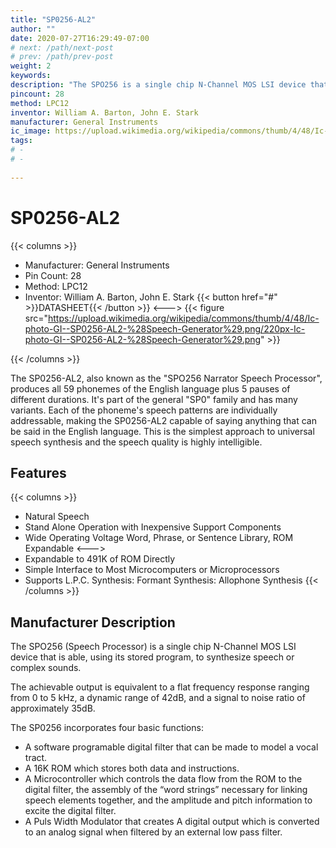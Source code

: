 ```yaml
---
title: "SP0256-AL2"
author: ""
date: 2020-07-27T16:29:49-07:00
# next: /path/next-post
# prev: /path/prev-post
weight: 2
keywords: 
description: "The SPO256 is a single chip N-Channel MOS LSI device that is able, using its stored program, to synthesize speech or complex sounds."
pincount: 28
method: LPC12
inventor: William A. Barton, John E. Stark
manufacturer: General Instruments
ic_image: https://upload.wikimedia.org/wikipedia/commons/thumb/4/48/Ic-photo-GI--SP0256-AL2-%28Speech-Generator%29.png/220px-Ic-photo-GI--SP0256-AL2-%28Speech-Generator%29.png
tags: 
# -  
# - 
 
---
```


# SP0256-AL2 
{{< columns >}}
* Manufacturer: General Instruments
* Pin Count: 28
* Method: LPC12
* Inventor: William A. Barton, John E. Stark
{{< button href="#" >}}DATASHEET{{< /button >}}
<--->
{{< figure src="https://upload.wikimedia.org/wikipedia/commons/thumb/4/48/Ic-photo-GI--SP0256-AL2-%28Speech-Generator%29.png/220px-Ic-photo-GI--SP0256-AL2-%28Speech-Generator%29.png" >}}

{{< /columns >}}

The SP0256-AL2, also known as the "SPO256 Narrator Speech Processor", produces all 59 phonemes of the English language plus 5 pauses of different durations. It's part of the general "SP0" family and has many variants.  Each of the phoneme's speech patterns are individually addressable, making the SP0256-AL2 capable of saying anything that can be said in the English language. This is the simplest approach to universal speech synthesis and the speech quality is highly intelligible.

## Features
{{< columns >}}
* Natural Speech 
* Stand Alone Operation with Inexpensive Support Components
* Wide Operating Voltage Word, Phrase, or Sentence Library, ROM Expandable
<--->
* Expandable to 491K of ROM Directly
* Simple Interface to Most Microcomputers or Microprocessors
* Supports L.P.C. Synthesis: Formant Synthesis: Allophone Synthesis
{{< /columns >}}

## Manufacturer Description

The SPO256 (Speech Processor) is a single chip N-Channel MOS LSI device that is able, using its stored program, to synthesize speech or complex sounds.

The achievable output is equivalent to a flat frequency response ranging from 0 to 5 kHz, a dynamic range of 42dB, and a signal to noise ratio of approximately 35dB.

The SP0256 incorporates four basic functions:
* A software programable digital filter that can be made to model a vocal tract.
* A 16K ROM which stores both data and instructions.
* A Microcontroller which controls the data flow from the ROM to the digital filter, the assembly of the “word strings” necessary for linking speech elements together, and the amplitude and pitch information to excite the digital filter.
* A Puls Width Modulator that creates A digital output which is converted to an analog signal when filtered by an external low pass filter.